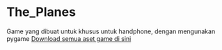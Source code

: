 # The_Planes

Game yang dibuat untuk khusus untuk handphone, dengan mengunakan pygame 
<a href="https://drive.google.com/file/d/1Vsz6cH9HM8caztXQJ4n2UtcxmCw6tPOf/view?usp=drivesdk" target="_blank" alt="Drive the_planes"/>Download semua aset game di sini</a>  
 

